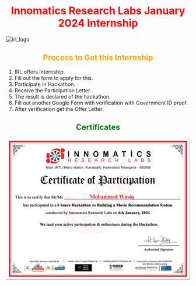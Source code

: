 <center> <h1 style= "color:red"> Innomatics Research Labs January 2024 Internship </h1></center> 

![irl_logo](https://www.innomatics.in/wp-content/uploads/2020/04/innomatics-research-labs-logo-squared.png)

<center> <h2 style= "color:orange"> Process to Get this Internship </h2></center>

1. IRL offers Internship.
2. Fill out the form to apply for this.
3. Participate in Hackathon.
4. Receive the Participation Letter.
5. The result is declared of the hackathon.
6. Fill out another Google Form with verification with Government ID proof.
7. After verification get the Offer Letter.

<center> <h2 style= "color:green"> Certificates </h2></center>

![participation](https://github.com/mohammadwasiq0/Innomatics-Research-Labs-January-2024-Internship/blob/main/Participation%20Letter.png)
